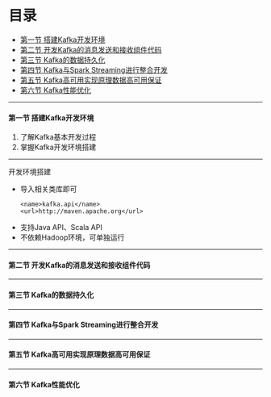 # 目录 #

- [第一节 搭建Kafka开发环境](#1)
- [第二节 开发Kafka的消息发送和接收组件代码](#2)
- [第三节 Kafka的数据持久化](#3)
- [第四节 Kafka与Spark Streaming进行整合开发](#4)
- [第五节 Kafka高可用实现原理数据高可用保证](#5)
- [第六节 Kafka性能优化](#6)

***

<h4 id='1'>第一节 搭建Kafka开发环境</h4>

1. 了解Kafka基本开发过程
2. 掌握Kafka开发环境搭建

---

开发环境搭建
- 导入相关类库即可
    ```
    <name>kafka.api</name>
    <url>http://maven.apache.org</url>
    ```
- 支持Java API、Scala API
- 不依赖Hadoop环境，可单独运行


***

<h4 id='2'>第二节 开发Kafka的消息发送和接收组件代码</h4>

***

<h4 id='3'>第三节 Kafka的数据持久化</h4>

***

<h4 id='4'>第四节 Kafka与Spark Streaming进行整合开发</h4>

***

<h4 id='5'>第五节 Kafka高可用实现原理数据高可用保证</h4>

***

<h4 id='6'>第六节 Kafka性能优化</h4>